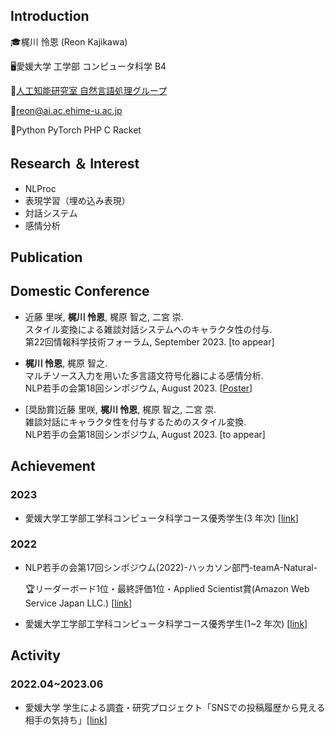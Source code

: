 ## Introduction
:mortar_board:梶川 怜恩 (Reon Kajikawa)

🖥️愛媛大学 工学部 コンピュータ科学 B4

:microscope:[人工知能研究室 自然言語処理グループ](https://sites.google.com/view/ehime-nlp/)

:postbox:reon@ai.ac.ehime-u.ac.jp

:bug:Python PyTorch PHP C Racket

## Research ＆ Interest
- NLProc
- 表現学習（埋め込み表現）
- 対話システム
- 感情分析

## Publication
## Domestic Conference
- 近藤 里咲, **梶川 怜恩**, 梶原 智之, 二宮 崇. <br>
スタイル変換による雑談対話システムへのキャラクタ性の付与. <br>
第22回情報科学技術フォーラム, September 2023. [to appear] <!-- \[[PDF](URL)\] -->

- **梶川 怜恩**, 梶原 智之. <br>
マルチソース入力を用いた多言語文符号化器による感情分析. <br>
NLP若手の会第18回シンポジウム, August 2023. [[Poster](https://github.com/Lemond-sp/Lemond-sp/blob/main/yans23_poster.pdf)] <!-- \[[PDF](URL)\] -->

- [奨励賞]近藤 里咲, **梶川 怜恩**, 梶原 智之, 二宮 崇. <br>
雑談対話にキャラクタ性を付与するためのスタイル変換. <br>
NLP若手の会第18回シンポジウム, August 2023. [to appear] <!-- \[[PDF](URL)\] -->

## Achievement

### 2023
- 愛媛大学工学部工学科コンピュータ科学コース優秀学生(3 年次) [[link](https://www.cs.ehime-u.ac.jp/%E5%9C%A8%E5%AD%A6%E7%94%9F%E3%81%AE%E6%96%B9/%E5%84%AA%E7%A7%80%E5%AD%A6%E7%94%9F%E8%A1%A8%E5%BD%B0%E5%88%B6%E5%BA%A6/)]

### 2022
- NLP若手の会第17回シンポジウム(2022)-ハッカソン部門-teamA-Natural-

  :trophy:リーダーボード1位・最終評価1位・Applied Scientist賞(Amazon Web Service Japan LLC.) [[link](https://yans.anlp.jp/entry/yans2022report)]

- 愛媛大学工学部工学科コンピュータ科学コース優秀学生(1~2 年次) [[link](https://www.cs.ehime-u.ac.jp/%E5%9C%A8%E5%AD%A6%E7%94%9F%E3%81%AE%E6%96%B9/%E5%84%AA%E7%A7%80%E5%AD%A6%E7%94%9F%E8%A1%A8%E5%BD%B0%E5%88%B6%E5%BA%A6/)]

## Activity
### 2022.04~2023.06
- 愛媛大学 学生による調査・研究プロジェクト「SNSでの投稿履歴から見える相手の気持ち」[[link](https://www.ehime-u.ac.jp/tp_20230626_projecte/)]
<!--
**Lemond-sp/Lemond-sp** is a ✨ _special_ ✨ repository because its `README.md` (this file) appears on your GitHub profile.

Here are some ideas to get you started:
[![LEON's GitHub stats](https://github-readme-stats.vercel.app/api?username=Lemond-sp&theme=vue-dark&show_icons=true)](https://github.com/Lemond-sp/)

[![Top Langs](https://github-readme-stats.vercel.app/api/top-langs/?username=Lemond-sp&theme=vue-dark&show_icons=true&layout=compact)](https://github.com/Lemond-sp/)
[![Twitter: kLeon496](https://img.shields.io/twitter/follow/kLeon496?style=social)](https://twitter.com/kLeon496)
- 🔭 こんに
- 🌱 I’m currently learning ...
- 👯 I’m looking to collaborate on ...a
- 🤔 I’m looking for help with ...
- 💬 Ask me about ...
- 📫 How to reach me: ...
- 😄 Pronouns: ...
- ⚡ Fun fact: ...
-->
